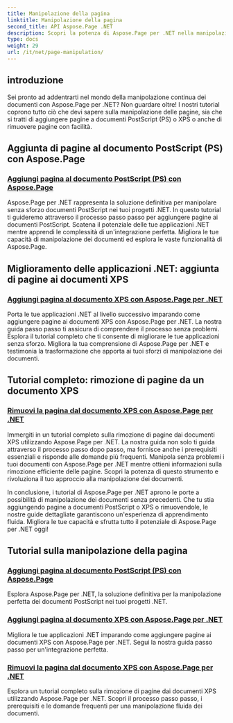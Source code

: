 ```yaml
---
title: Manipolazione della pagina
linktitle: Manipolazione della pagina
second_title: API Aspose.Page .NET
description: Scopri la potenza di Aspose.Page per .NET nella manipolazione di documenti PostScript e XPS. Impara ad aggiungere, migliorare e rimuovere pagine con i nostri tutorial completi.
type: docs
weight: 29
url: /it/net/page-manipulation/
---
```


## introduzione

Sei pronto ad addentrarti nel mondo della manipolazione continua dei documenti con Aspose.Page per .NET? Non guardare oltre! I nostri tutorial coprono tutto ciò che devi sapere sulla manipolazione delle pagine, sia che si tratti di aggiungere pagine a documenti PostScript (PS) o XPS o anche di rimuovere pagine con facilità.

## Aggiunta di pagine al documento PostScript (PS) con Aspose.Page
### [Aggiungi pagina al documento PostScript (PS) con Aspose.Page](./add-page-to-postscript-ps-document/)

Aspose.Page per .NET rappresenta la soluzione definitiva per manipolare senza sforzo documenti PostScript nei tuoi progetti .NET. In questo tutorial ti guideremo attraverso il processo passo passo per aggiungere pagine ai documenti PostScript. Scatena il potenziale delle tue applicazioni .NET mentre apprendi le complessità di un'integrazione perfetta. Migliora le tue capacità di manipolazione dei documenti ed esplora le vaste funzionalità di Aspose.Page.

## Miglioramento delle applicazioni .NET: aggiunta di pagine ai documenti XPS
### [Aggiungi pagina al documento XPS con Aspose.Page per .NET](./add-page-to-xps-document/)

Porta le tue applicazioni .NET al livello successivo imparando come aggiungere pagine ai documenti XPS con Aspose.Page per .NET. La nostra guida passo passo ti assicura di comprendere il processo senza problemi. Esplora il tutorial completo che ti consente di migliorare le tue applicazioni senza sforzo. Migliora la tua comprensione di Aspose.Page per .NET e testimonia la trasformazione che apporta ai tuoi sforzi di manipolazione dei documenti.

## Tutorial completo: rimozione di pagine da un documento XPS
### [Rimuovi la pagina dal documento XPS con Aspose.Page per .NET](./remove-page-from-xps-document/)

Immergiti in un tutorial completo sulla rimozione di pagine dai documenti XPS utilizzando Aspose.Page per .NET. La nostra guida non solo ti guida attraverso il processo passo dopo passo, ma fornisce anche i prerequisiti essenziali e risponde alle domande più frequenti. Manipola senza problemi i tuoi documenti con Aspose.Page per .NET mentre ottieni informazioni sulla rimozione efficiente delle pagine. Scopri la potenza di questo strumento e rivoluziona il tuo approccio alla manipolazione dei documenti.

In conclusione, i tutorial di Aspose.Page per .NET aprono le porte a possibilità di manipolazione dei documenti senza precedenti. Che tu stia aggiungendo pagine a documenti PostScript o XPS o rimuovendole, le nostre guide dettagliate garantiscono un'esperienza di apprendimento fluida. Migliora le tue capacità e sfrutta tutto il potenziale di Aspose.Page per .NET oggi!
## Tutorial sulla manipolazione della pagina
### [Aggiungi pagina al documento PostScript (PS) con Aspose.Page](./add-page-to-postscript-ps-document/)
Esplora Aspose.Page per .NET, la soluzione definitiva per la manipolazione perfetta dei documenti PostScript nei tuoi progetti .NET.
### [Aggiungi pagina al documento XPS con Aspose.Page per .NET](./add-page-to-xps-document/)
Migliora le tue applicazioni .NET imparando come aggiungere pagine ai documenti XPS con Aspose.Page per .NET. Segui la nostra guida passo passo per un'integrazione perfetta.
### [Rimuovi la pagina dal documento XPS con Aspose.Page per .NET](./remove-page-from-xps-document/)
Esplora un tutorial completo sulla rimozione di pagine dai documenti XPS utilizzando Aspose.Page per .NET. Scopri il processo passo passo, i prerequisiti e le domande frequenti per una manipolazione fluida dei documenti.